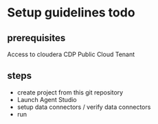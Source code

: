 # Setup guidelines todo

## prerequisites

Access to cloudera CDP Public Cloud Tenant


## steps

- create project from this git repository
- Launch Agent Studio
- setup data connectors / verify data connectors
- run 

  
